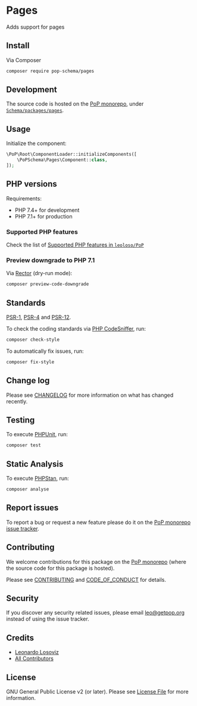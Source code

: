 # Pages

<!--
[![Build Status][ico-travis]][link-travis]
[![Quality Score][ico-code-quality]][link-code-quality]
[![Software License][ico-license]](LICENSE.md)
[![Latest Version on Packagist][ico-version]][link-packagist]
[![Coverage Status][ico-scrutinizer]][link-scrutinizer]
[![Total Downloads][ico-downloads]][link-downloads]
-->

Adds support for pages

## Install

Via Composer

``` bash
composer require pop-schema/pages
```

## Development

The source code is hosted on the [PoP monorepo](https://github.com/leoloso/PoP), under [`Schema/packages/pages`](https://github.com/leoloso/PoP/tree/master/layers/Schema/packages/pages).

## Usage

Initialize the component:

``` php
\PoP\Root\ComponentLoader::initializeComponents([
    \PoPSchema\Pages\Component::class,
]);
```

## PHP versions

Requirements:

- PHP 7.4+ for development
- PHP 7.1+ for production

### Supported PHP features

Check the list of [Supported PHP features in `leoloso/PoP`](https://github.com/leoloso/PoP/#supported-php-features)

### Preview downgrade to PHP 7.1

Via [Rector](https://github.com/rectorphp/rector) (dry-run mode):

```bash
composer preview-code-downgrade
```

## Standards

[PSR-1](https://www.php-fig.org/psr/psr-1), [PSR-4](https://www.php-fig.org/psr/psr-4) and [PSR-12](https://www.php-fig.org/psr/psr-12).

To check the coding standards via [PHP CodeSniffer](https://github.com/squizlabs/PHP_CodeSniffer), run:

``` bash
composer check-style
```

To automatically fix issues, run:

``` bash
composer fix-style
```

## Change log

Please see [CHANGELOG](CHANGELOG.md) for more information on what has changed recently.

## Testing

To execute [PHPUnit](https://phpunit.de/), run:

``` bash
composer test
```

## Static Analysis

To execute [PHPStan](https://github.com/phpstan/phpstan), run:

``` bash
composer analyse
```

## Report issues

To report a bug or request a new feature please do it on the [PoP monorepo issue tracker](https://github.com/leoloso/PoP/issues).

## Contributing

We welcome contributions for this package on the [PoP monorepo](https://github.com/leoloso/PoP) (where the source code for this package is hosted).

Please see [CONTRIBUTING](CONTRIBUTING.md) and [CODE_OF_CONDUCT](CODE_OF_CONDUCT.md) for details.

## Security

If you discover any security related issues, please email leo@getpop.org instead of using the issue tracker.

## Credits

- [Leonardo Losoviz][link-author]
- [All Contributors][link-contributors]

## License

GNU General Public License v2 (or later). Please see [License File](LICENSE.md) for more information.

[ico-version]: https://img.shields.io/packagist/v/pop-schema/pages.svg?style=flat-square
[ico-license]: https://img.shields.io/badge/license-GPLv2-brightgreen.svg?style=flat-square
[ico-travis]: https://img.shields.io/travis/pop-schema/pages/master.svg?style=flat-square
[ico-scrutinizer]: https://img.shields.io/scrutinizer/coverage/g/pop-schema/pages.svg?style=flat-square
[ico-code-quality]: https://img.shields.io/scrutinizer/g/pop-schema/pages.svg?style=flat-square
[ico-downloads]: https://img.shields.io/packagist/dt/pop-schema/pages.svg?style=flat-square

[link-packagist]: https://packagist.org/packages/pop-schema/pages
[link-travis]: https://travis-ci.org/pop-schema/pages
[link-scrutinizer]: https://scrutinizer-ci.com/g/pop-schema/pages/code-structure
[link-code-quality]: https://scrutinizer-ci.com/g/pop-schema/pages
[link-downloads]: https://packagist.org/packages/pop-schema/pages
[link-author]: https://github.com/leoloso
[link-contributors]: ../../../../../../contributors
